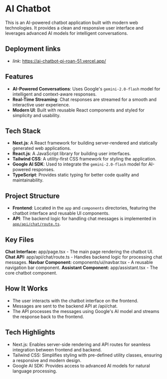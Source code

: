 # AI Chatbot

This is an AI-powered chatbot application built with modern web technologies. It provides a clean and responsive user interface and leverages advanced AI models for intelligent conversations.

## Deployment links

- *link*:  https://ai-chatbot-pi-roan-51.vercel.app/

## Features

- **AI-Powered Conversations**: Uses Google's `gemini-2.0-flash` model for intelligent and context-aware responses.
- **Real-Time Streaming**: Chat responses are streamed for a smooth and interactive user experience.
- **Modern UI**: Built with reusable React components and styled for simplicity and usability.

## Tech Stack

- **Next.js**: A React framework for building server-rendered and statically generated web applications.
- **React.js**: A JavaScript library for building user interfaces.
- **Tailwind CSS**: A utility-first CSS framework for styling the application.
- **Google AI SDK**: Used to integrate the `gemini-2.0-flash` model for AI-powered responses.
- **TypeScript**: Provides static typing for better code quality and maintainability.

## Project Structure

- **Frontend**: Located in the `app` and `components` directories, featuring the chatbot interface and reusable UI components.
- **API**: The backend logic for handling chat messages is implemented in [`app/api/chat/route.ts`](app/api/chat/route.ts).



## Key Files
**Chat Interface:**  app/page.tsx - The main page rendering the chatbot UI.
**Chat API:**  app/api/chat/route.ts - Handles backend logic for processing chat messages.
**Navbar Component:**  components/ui/navbar.tsx - A reusable navigation bar component.
**Assistant Component:**     app/assistant.tsx - The core chatbot component.


## How It Works
- The user interacts with the chatbot interface on the frontend.
- Messages are sent to the backend API at /api/chat.
- The API processes the messages using Google's AI model and streams the response back to the frontend.


## Tech Highlights
- Next.js: Enables server-side rendering and API routes for seamless integration between frontend and backend.
- Tailwind CSS: Simplifies styling with pre-defined utility classes, ensuring a responsive and modern design.
- Google AI SDK: Provides access to advanced AI models for natural language processing.
